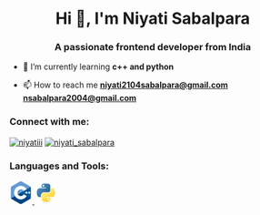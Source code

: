 <h1 align="center">Hi 👋, I'm Niyati Sabalpara</h1>
<h3 align="center">A passionate frontend developer from India</h3>

- 🌱 I’m currently learning **c++ and python**

- 📫 How to reach me **niyati2104sabalpara@gmail.com** **nsabalpara2004@gmail.com**

<h3 align="left">Connect with me:</h3>
<p align="left">
<a href="https://dev.to/niyatiii" target="blank"><img align="center" src="https://raw.githubusercontent.com/rahuldkjain/github-profile-readme-generator/master/src/images/icons/Social/devto.svg" alt="niyatiii" height="30" width="40" /></a>
<a href="https://instagram.com/niyati_sabalpara" target="blank"><img align="center" src="https://raw.githubusercontent.com/rahuldkjain/github-profile-readme-generator/master/src/images/icons/Social/instagram.svg" alt="niyati_sabalpara" height="30" width="40" /></a>
</p>

<h3 align="left">Languages and Tools:</h3>
<p align="left"> <a href="https://www.w3schools.com/cpp/" target="_blank" rel="noreferrer"> <img src="https://raw.githubusercontent.com/devicons/devicon/master/icons/cplusplus/cplusplus-original.svg" alt="cplusplus" width="40" height="40"/> </a> <a href="https://www.python.org" target="_blank" rel="noreferrer"> <img src="https://raw.githubusercontent.com/devicons/devicon/master/icons/python/python-original.svg" alt="python" width="40" height="40"/> </a> </p>
